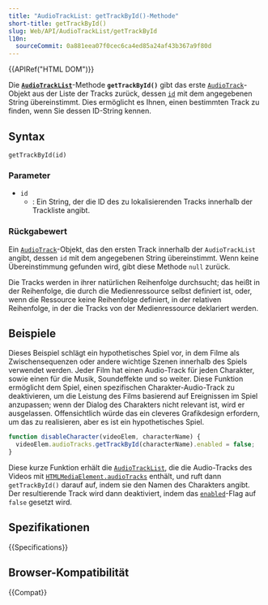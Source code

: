 ```yaml
---
title: "AudioTrackList: getTrackById()-Methode"
short-title: getTrackById()
slug: Web/API/AudioTrackList/getTrackById
l10n:
  sourceCommit: 0a881eea07f0cec6ca4ed85a24af43b367a9f80d
---
```


{{APIRef("HTML DOM")}}

Die **[`AudioTrackList`](/de/docs/Web/API/AudioTrackList)**-Methode **`getTrackById()`** gibt das erste [`AudioTrack`](/de/docs/Web/API/AudioTrack)-Objekt aus der Liste der Tracks zurück, dessen [`id`](/de/docs/Web/API/AudioTrack/id) mit dem angegebenen String übereinstimmt. Dies ermöglicht es Ihnen, einen bestimmten Track zu finden, wenn Sie dessen ID-String kennen.

## Syntax

```js-nolint
getTrackById(id)
```

### Parameter

- `id`
  - : Ein String, der die ID des zu lokalisierenden Tracks innerhalb der Trackliste angibt.

### Rückgabewert

Ein [`AudioTrack`](/de/docs/Web/API/AudioTrack)-Objekt, das den ersten Track innerhalb der `AudioTrackList` angibt, dessen `id` mit dem angegebenen String übereinstimmt. Wenn keine Übereinstimmung gefunden wird, gibt diese Methode `null` zurück.

Die Tracks werden in ihrer natürlichen Reihenfolge durchsucht; das heißt in der Reihenfolge, die durch die Medienressource selbst definiert ist, oder, wenn die Ressource keine Reihenfolge definiert, in der relativen Reihenfolge, in der die Tracks von der Medienressource deklariert werden.

## Beispiele

Dieses Beispiel schlägt ein hypothetisches Spiel vor, in dem Filme als Zwischensequenzen oder andere wichtige Szenen innerhalb des Spiels verwendet werden. Jeder Film hat einen Audio-Track für jeden Charakter, sowie einen für die Musik, Soundeffekte und so weiter. Diese Funktion ermöglicht dem Spiel, einen spezifischen Charakter-Audio-Track zu deaktivieren, um die Leistung des Films basierend auf Ereignissen im Spiel anzupassen; wenn der Dialog des Charakters nicht relevant ist, wird er ausgelassen. Offensichtlich würde das ein cleveres Grafikdesign erfordern, um das zu realisieren, aber es ist ein hypothetisches Spiel.

```js
function disableCharacter(videoElem, characterName) {
  videoElem.audioTracks.getTrackById(characterName).enabled = false;
}
```

Diese kurze Funktion erhält die [`AudioTrackList`](/de/docs/Web/API/AudioTrackList), die die Audio-Tracks des Videos mit [`HTMLMediaElement.audioTracks`](/de/docs/Web/API/HTMLMediaElement/audioTracks) enthält, und ruft dann `getTrackById()` darauf auf, indem sie den Namen des Charakters angibt. Der resultierende Track wird dann deaktiviert, indem das [`enabled`](/de/docs/Web/API/AudioTrack/enabled)-Flag auf `false` gesetzt wird.

## Spezifikationen

{{Specifications}}

## Browser-Kompatibilität

{{Compat}}
